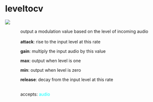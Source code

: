 
<a name=leveltocv></a><br>
# <b>leveltocv</b>
<img src="https://www.bespokesynth.com/docs/screenshots/leveltocv.png"><br>
<div style="display:inline-block;margin-left:50px;">
output a modulation value based on the level of incoming audio<br/><br/>
<b>attack</b>: rise to the input level at this rate<br>

<b>gain</b>: multiply the input audio by this value<br>

<b>max</b>: output when level is one<br>

<b>min</b>: output when level is zero<br>

<b>release</b>: decay from the input level at this rate<br>

<br>accepts: <font color=cyan>audio</font> <br></div>
